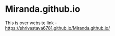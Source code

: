 # Miranda.github.io
This is over website link -  https://shrivastava6781.github.io/Miranda.github.io/
